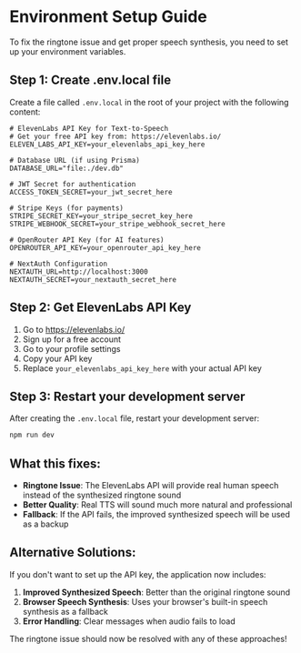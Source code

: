 # Environment Setup Guide

To fix the ringtone issue and get proper speech synthesis, you need to set up your environment variables.

## Step 1: Create .env.local file

Create a file called `.env.local` in the root of your project with the following content:

```env
# ElevenLabs API Key for Text-to-Speech
# Get your free API key from: https://elevenlabs.io/
ELEVEN_LABS_API_KEY=your_elevenlabs_api_key_here

# Database URL (if using Prisma)
DATABASE_URL="file:./dev.db"

# JWT Secret for authentication
ACCESS_TOKEN_SECRET=your_jwt_secret_here

# Stripe Keys (for payments)
STRIPE_SECRET_KEY=your_stripe_secret_key_here
STRIPE_WEBHOOK_SECRET=your_stripe_webhook_secret_here

# OpenRouter API Key (for AI features)
OPENROUTER_API_KEY=your_openrouter_api_key_here

# NextAuth Configuration
NEXTAUTH_URL=http://localhost:3000
NEXTAUTH_SECRET=your_nextauth_secret_here
```

## Step 2: Get ElevenLabs API Key

1. Go to https://elevenlabs.io/
2. Sign up for a free account
3. Go to your profile settings
4. Copy your API key
5. Replace `your_elevenlabs_api_key_here` with your actual API key

## Step 3: Restart your development server

After creating the `.env.local` file, restart your development server:

```bash
npm run dev
```

## What this fixes:

- **Ringtone Issue**: The ElevenLabs API will provide real human speech instead of the synthesized ringtone sound
- **Better Quality**: Real TTS will sound much more natural and professional
- **Fallback**: If the API fails, the improved synthesized speech will be used as a backup

## Alternative Solutions:

If you don't want to set up the API key, the application now includes:

1. **Improved Synthesized Speech**: Better than the original ringtone sound
2. **Browser Speech Synthesis**: Uses your browser's built-in speech synthesis as a fallback
3. **Error Handling**: Clear messages when audio fails to load

The ringtone issue should now be resolved with any of these approaches! 